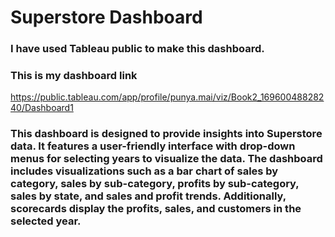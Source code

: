 # Superstore Dashboard
### I have used Tableau public to make this dashboard.
### This is my dashboard link
https://public.tableau.com/app/profile/punya.mai/viz/Book2_16960048828240/Dashboard1
### This dashboard is designed to provide insights into Superstore data. It features a user-friendly interface with drop-down menus for selecting years to visualize the data. The dashboard includes visualizations such as a bar chart of sales by category, sales by sub-category, profits by sub-category, sales by state, and sales and profit trends. Additionally, scorecards display the profits, sales, and customers in the selected year.
